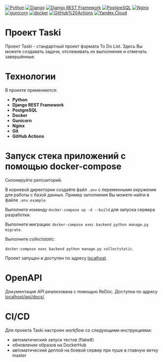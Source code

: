 [![Python](https://img.shields.io/badge/-Python-464646?style=flat-square&logo=Python)](https://www.python.org/)
[![Django](https://img.shields.io/badge/-Django-464646?style=flat-square&logo=Django)](https://www.djangoproject.com/)
[![Django REST Framework](https://img.shields.io/badge/-Django%20REST%20Framework-464646?style=flat-square&logo=Django%20REST%20Framework)](https://www.django-rest-framework.org/)
[![PostgreSQL](https://img.shields.io/badge/-PostgreSQL-464646?style=flat-square&logo=PostgreSQL)](https://www.postgresql.org/)
[![Nginx](https://img.shields.io/badge/-NGINX-464646?style=flat-square&logo=NGINX)](https://nginx.org/ru/)
[![gunicorn](https://img.shields.io/badge/-gunicorn-464646?style=flat-square&logo=gunicorn)](https://gunicorn.org/)
[![docker](https://img.shields.io/badge/-Docker-464646?style=flat-square&logo=docker)](https://www.docker.com/)
[![GitHub%20Actions](https://img.shields.io/badge/-GitHub%20Actions-464646?style=flat-square&logo=GitHub%20actions)](https://github.com/features/actions)
[![Yandex.Cloud](https://img.shields.io/badge/-Yandex.Cloud-464646?style=flat-square&logo=Yandex.Cloud)](https://cloud.yandex.ru/)

# Проект Taski
Проект Taski - стандартный проект формата To Do List. Здесь Вы можете создавать задачи, отслеживать их выполнение и отмечать завершённые.

# Технологии
В проекте применяются:
- **Python**
- **Django REST Framework**
- **PostgreSQL**
- **Docker**
- **Gunicorn**
- **Nginx**
- **Git**
- **GitHub Actions**

# Запуск стека приложений с помощью docker-compose
Склонируйте репозиторий.

В корневой директории создайте файл `.env` с переменными окружения для работы с базой данных. Пример заполнения Вы можете найти в файле `.env.example`

Выполните команду `docker-compose up -d --build` для запуска сервера разработки.

Выполните миграции: `docker-compose exec backend python manage.py migrate`.

Выполните _collectstatic_:

`docker-compose exec backend python manage.py collectstatic`.

Проект запущен и доступен по адресу [localhost](http://127.0.0.1/).


# OpenAPI
Документация API реализована с помощью ReDoc. Доступна по адресу [localhost/api/docs/](http://127.0.0.1/api/docs/).

# CI/CD
Для проекта Taski настроен _workflow_ со следующими инструкциями:
- автоматический запуск тестов (flake8)
- обновление образов на DockerHub
- автоматический деплой на боевой сервер при пуше в главную ветку master
